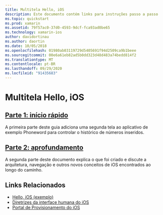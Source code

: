 ```yaml
---
title: Multitela Hello, iOS
description: Este documento contém links para instruções passo a passo que expandem o aplicativo de exemplo Phoneword para adicionar uma segunda tela. As explicações passo a passo exploram o padrão de design modelo-exibição-controlador, a navegação do iOS e outros conceitos fundamentais de desenvolvimento do iOS.
ms.topic: quickstart
ms.prod: xamarin
ms.assetid: 79f57ac0-37d0-4593-9dcf-fca93ad0be65
ms.technology: xamarin-ios
author: davidortinau
ms.author: daortin
ms.date: 10/05/2018
ms.openlocfilehash: 01980ab03119729d5405691f94d2509ca9b1beee
ms.sourcegitcommit: 00e6a61eb82ad5b0dd323d48d483a74bedd814f2
ms.translationtype: MT
ms.contentlocale: pt-BR
ms.lasthandoff: 09/29/2020
ms.locfileid: "91435683"
---
```

# <a name="hello-ios-multiscreen"></a>Multitela Hello, iOS

## <a name="part-1-quickstart"></a>[Parte 1: início rápido](~/ios/get-started/hello-ios-multiscreen/hello-ios-multiscreen-quickstart.md)

A primeira parte deste guia adiciona uma segunda tela ao aplicativo de exemplo Phoneword para controlar o histórico de números inseridos.

## <a name="part-2-deep-dive"></a>[Parte 2: aprofundamento](~/ios/get-started/hello-ios-multiscreen/hello-ios-multiscreen-deepdive.md)

A segunda parte deste documento explica o que foi criado e discute a arquitetura, navegação e outros novos conceitos de iOS encontrados ao longo do caminho.

## <a name="related-links"></a>Links Relacionados

- [Hello, iOS (exemplo)](/samples/xamarin/ios-samples/hello-ios)
- [Diretrizes da interface humana do iOS](https://developer.apple.com/library/ios/#documentation/UserExperience/Conceptual/MobileHIG/Introduction/Introduction.html)
- [Portal de Provisionamento do iOS](https://developer.apple.com/ios/manage/overview/index.action)